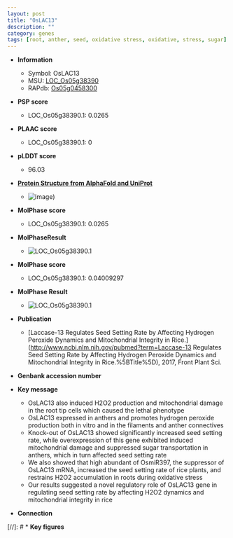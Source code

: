```yaml
---
layout: post
title: "OsLAC13"
description: ""
category: genes
tags: [root, anther, seed, oxidative stress, oxidative, stress, sugar]
---
```


* **Information**  
    + Symbol: OsLAC13  
    + MSU: [LOC_Os05g38390](http://rice.plantbiology.msu.edu/cgi-bin/ORF_infopage.cgi?orf=LOC_Os05g38390)  
    + RAPdb: [Os05g0458300](http://rapdb.dna.affrc.go.jp/viewer/gbrowse_details/irgsp1?name=Os05g0458300)  

* **PSP score**  
    + LOC_Os05g38390.1: 0.0265 

* **PLAAC score**  
    + LOC_Os05g38390.1: 0 

* **pLDDT score**
    + 96.03

* **[Protein Structure from AlphaFold and UniProt](https://www.uniprot.org/uniprotkb/Q0DHL5/entry#structure)**
    + ![image](https://ricepsp.github.io/images/Q0/AF-Q0DHL5-F1.png))

* **MolPhase score**
    + LOC_Os05g38390.1: 0.0265

* **MolPhaseResult**
    + ![LOC_Os05g38390.1](https://ricepsp.github.io/pictures/LOC_Os05g/LOC_Os05g38390.1.png)

* **MolPhase score**
    + LOC_Os05g38390.1: 0.04009297

* **MolPhase Result**
    + ![LOC_Os05g38390.1](https://304243504.github.io/Pictures/LOC_Os05g/LOC_Os05g38390.1.png)

* **Publication**  
    + [Laccase-13 Regulates Seed Setting Rate by Affecting Hydrogen Peroxide Dynamics and Mitochondrial Integrity in Rice.](http://www.ncbi.nlm.nih.gov/pubmed?term=Laccase-13 Regulates Seed Setting Rate by Affecting Hydrogen Peroxide Dynamics and Mitochondrial Integrity in Rice.%5BTitle%5D), 2017, Front Plant Sci.

* **Genbank accession number**  

* **Key message**  
    + OsLAC13 also induced H2O2 production and mitochondrial damage in the root tip cells which caused the lethal phenotype
    + OsLAC13 expressed in anthers and promotes hydrogen peroxide production both in vitro and in the filaments and anther connectives
    + Knock-out of OsLAC13 showed significantly increased seed setting rate, while overexpression of this gene exhibited induced mitochondrial damage and suppressed sugar transportation in anthers, which in turn affected seed setting rate
    + We also showed that high abundant of OsmiR397, the suppressor of OsLAC13 mRNA, increased the seed setting rate of rice plants, and restrains H2O2 accumulation in roots during oxidative stress
    + Our results suggested a novel regulatory role of OsLAC13 gene in regulating seed setting rate by affecting H2O2 dynamics and mitochondrial integrity in rice

* **Connection**  

[//]: # * **Key figures**  


